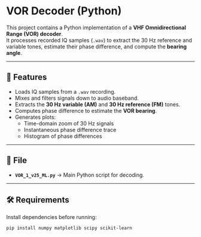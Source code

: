# VOR Decoder (Python)

This project contains a Python implementation of a **VHF Omnidirectional Range (VOR) decoder**.  
It processes recorded IQ samples (`.wav`) to extract the 30 Hz reference and variable tones, estimate their phase difference, and compute the **bearing angle**.

---

## 🚀 Features
- Loads IQ samples from a `.wav` recording.
- Mixes and filters signals down to audio baseband.
- Extracts the **30 Hz variable (AM)** and **30 Hz reference (FM)** tones.
- Computes phase difference to estimate the **VOR bearing**.
- Generates plots:
  - Time-domain zoom of 30 Hz signals
  - Instantaneous phase difference trace
  - Histogram of phase differences

---

## 📂 File
- **`VOR_1_v25_ML.py`** → Main Python script for decoding.

---

## 🛠 Requirements
Install dependencies before running:
```bash
pip install numpy matplotlib scipy scikit-learn
